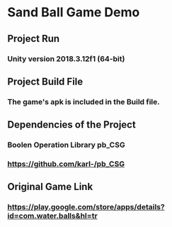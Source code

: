 # Sand Ball Game Demo
## Project Run
###  Unity version 2018.3.12f1 (64-bit)
## Project Build File
### The game's apk is included in the Build file.
## Dependencies of the Project
### Boolen Operation Library pb_CSG
### https://github.com/karl-/pb_CSG
## Original Game Link
### https://play.google.com/store/apps/details?id=com.water.balls&hl=tr


